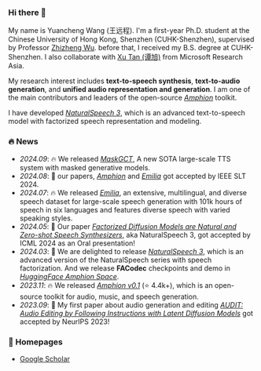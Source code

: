 ### Hi there 👋

My name is Yuancheng Wang (王远程). I'm a first-year Ph.D. student at the Chinese University of Hong Kong, Shenzhen (CUHK-Shenzhen), supervised by Professor [Zhizheng Wu](http://www.drwuz.com/). before that, I received my B.S. degree at CUHK-Shenzhen. I also collaborate with [Xu Tan (谭旭)](https://www.microsoft.com/en-us/research/people/xuta/) from Microsoft Research Asia.

My research interest includes **text-to-speech synthesis**, **text-to-audio generation**, and **unified audio representation and generation**. I am one of the main contributors and leaders of the open-source *[Amphion](https://github.com/open-mmlab/Amphion)* toolkit.

I have developed *[NaturalSpeech 3](https://arxiv.org/abs/2403.03100)*, which is an advanced text-to-speech model with factorized speech representation and modeling.

### 🔥 News

- *2024.09*: 🔥 We released *[MaskGCT](https://arxiv.org/abs/2409.00750)*, A new SOTA large-scale TTS system with masked generative models.
- *2024.08*: 🎉 our papers, *[Amphion](https://arxiv.org/abs/2312.09911)* and *[Emilia](https://arxiv.org/abs/2407.05361)* got accepted by IEEE SLT 2024.
- *2024.07*: 🔥 We released *[Emilia](https://arxiv.org/abs/2407.05361v1)*, an extensive, multilingual, and diverse speech dataset for large-scale speech generation with 101k hours of speech in six languages and features diverse speech with varied speaking styles.
- *2024.05*: 🎉 Our paper *[Factorized Diffusion Models are Natural and Zero-shot Speech Synthesizers](https://arxiv.org/abs/2304.00830)*, aka NaturalSpeech 3, got accepted by ICML 2024 as an Oral presentation!
- *2024.03*: 🎉 We are delighted to release *[NaturalSpeech 3](https://arxiv.org/abs/2403.03100)*, which is an advanced version of the NaturalSpeech series with speech factorization. And we release **FACodec** checkpoints and demo in *[HuggingFace Amphion Space](https://huggingface.co/amphion)*.
- *2023.11*: 🔥 We released *[Amphion v0.1](https://github.com/open-mmlab/Amphion)* (⭐️ 4.4k+), which is an open-source toolkit for audio, music, and speech generation.
- *2023.09*: 🎉 My first paper about audio generation and editing *[AUDIT: Audio Editing by Following Instructions with Latent Diffusion Models](https://arxiv.org/abs/2304.00830)* got accepted by NeurIPS 2023!


### 🔗 Homepages

<!-- - [Personal Website](https://hecheng0625.github.io/) -->
- [Google Scholar](https://scholar.google.com.tw/citations?user=60uamz4AAAAJ&hl=en)

<!--
**HeCheng0625/HeCheng0625** is a ✨ _special_ ✨ repository because its `README.md` (this file) appears on your GitHub profile.

Here are some ideas to get you started:

- 🔭 I’m currently working on ...
- 🌱 I’m currently learning ...
- 👯 I’m looking to collaborate on ...
- 🤔 I’m looking for help with ...
- 💬 Ask me about ...
- 📫 How to reach me: ...
- 😄 Pronouns: ...
- ⚡ Fun fact: ...
-->
